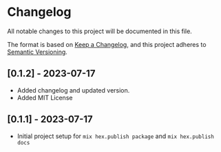 # Changelog

All notable changes to this project will be documented in this file.

The format is based on [Keep a Changelog](https://keepachangelog.com/en/1.0.0/),
and this project adheres to [Semantic Versioning](https://semver.org/spec/v2.0.0.html).

## [0.1.2] - 2023-07-17

- Added changelog and updated version.
- Added MIT License

## [0.1.1] - 2023-07-17

- Initial project setup for `mix hex.publish package` and `mix hex.publish docs` 
